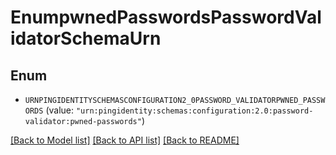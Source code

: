# EnumpwnedPasswordsPasswordValidatorSchemaUrn

## Enum


* `URNPINGIDENTITYSCHEMASCONFIGURATION2_0PASSWORD_VALIDATORPWNED_PASSWORDS` (value: `"urn:pingidentity:schemas:configuration:2.0:password-validator:pwned-passwords"`)


[[Back to Model list]](../README.md#documentation-for-models) [[Back to API list]](../README.md#documentation-for-api-endpoints) [[Back to README]](../README.md)


